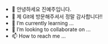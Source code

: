 - 👋 안녕하세요 진예주입니다.
- 👀 제 Git에 방문해주셔서 정말 감사합니다!! 
- 🌱 I’m currently learning ...
- 💞️ I’m looking to collaborate on ...
- 📫 How to reach me ...

<!---
jinyeaju/jinyeaju is a ✨ special ✨ repository because its `README.md` (this file) appears on your GitHub profile.
You can click the Preview link to take a look at your changes.
--->
